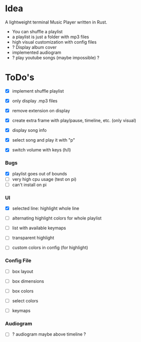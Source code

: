 # Idea
 A lightweight terminal Music Player written in Rust.

 - You can shuffle a playlist
 - a playlist is just a folder with mp3 files
 - high visual customization with config files
 - ? Display album cover
 - implemented audiogram
 - ? play youtube songs (maybe impossible) ?

# ToDo's
 - [x] implement shuffle playlist
 - [x] only display .mp3 files
 - [x] remove extension on display
 - [x] create extra frame with play/pause, timeline, etc. (only visual)
 - [x] display song info

 - [x] select song and play it with "p"

 - [x] switch volume with keys (h/l)


 ### Bugs
  - [x] playlist goes out of bounds
  - [ ] very high cpu usage (test on pi)
  - [ ] can't install on pi

 ### UI
  - [x] selected line: highlight whole line
  - [ ] alternating highlight colors for whole playlist
  - [ ] list with available keymaps
  - [ ] transparent highlight
  - [ ] custom colors in config (for highlight)


 ### Config File
  - [ ] box layout
  - [ ] box dimensions
  - [ ] box colors
  - [ ] select colors
  - [ ] keymaps


 ### Audiogram
  - [ ] ? audiogram maybe above timeline ?
